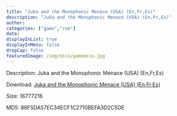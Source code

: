 ```yaml
---
title: "Juka and the Monophonic Menace (USA) (En,Fr,Es)"
description: "Juka and the Monophonic Menace (USA) (En,Fr,Es)"
author: 
categories: ["game","rom"]
date: 
displayInList: true
displayInMenu: false
dropCap: false
featuredImage: /img/miss/gamemiss.jpg
---
```


Description: Juka and the Monophonic Menace (USA) (En,Fr,Es)

Download: <a style="text-decoration:underline;" href="https://mega.nz/#!reQQ0a5B!LrNIxOnpKrH5tVa5xwvvhtJInM2sV9MyWeUwXgY3qT0" target = "_blank" rel = "nofollow" > Juka and the Monophonic Menace (USA) (En,Fr,Es)</a>

Size: 16777216

MD5: 86F5DA57EC34ECF1C2710BEFA3D2C5DE

